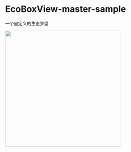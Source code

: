 # EcoBoxView-master-sample
一个自定义的生态罗盘

<img src="https://upload-images.jianshu.io/upload_images/2349677-37116d1a843ccc8b.gif?imageMogr2/auto-orient/strip" width="375"/>
